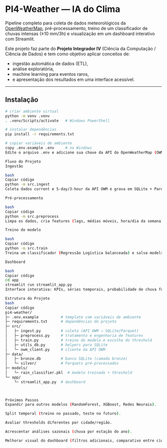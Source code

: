 # PI4-Weather — IA do Clima

Pipeline completo para coleta de dados meteorológicos da [OpenWeatherMap](https://openweathermap.org/), 
pré-processamento, treino de um classificador de chuvas intensas (≥10 mm/3h) e visualização em um dashboard interativo com Streamlit.

Este projeto faz parte do **Projeto Integrador IV** (Ciência da Computação / Ciência de Dados) e tem como objetivo aplicar conceitos de:
- ingestão automática de dados (ETL),
- análise exploratória,
- machine learning para eventos raros,
- e apresentação dos resultados em uma interface acessível.

---

## Instalação

```bash
# criar ambiente virtual
python -m venv .venv 
. .venv/Scripts/activate   # Windows PowerShell

# instalar dependências
pip install -r requirements.txt

# copiar variáveis de ambiente
copy .env.example .env     # no Windows
Edite o arquivo .env e adicione sua chave da API do OpenWeatherMap (OWM_API_KEY).

Fluxo do Projeto
Ingestão

bash
Copiar código
python -m src.ingest
Coleta dados current e 5-day/3-hour da API OWM e grava em SQLite + Parquet (data/bronze / data/silver).

Pré-processamento

bash
Copiar código
python -m src.preprocess
Limpa os dados, cria features (lags, médias móveis, hora/dia da semana) e gera datasets prontos para treino.

Treino do modelo

bash
Copiar código
python -m src.train
Treina um classificador (Regressão Logística balanceada) e salva models/rain_classifier.pkl com modelo + features + threshold calibrado.

Dashboard

bash
Copiar código
cd app
streamlit run streamlit_app.py
Interface interativa: KPIs, séries temporais, probabilidade de chuva forte e eventos recentes.

Estrutura do Projeto
bash
Copiar código
pi4-weather/
├─ .env.example          # template com variáveis de ambiente
├─ requirements.txt      # dependências do projeto
├─ src/
│   ├─ ingest.py         # coleta (API OWM → SQLite/Parquet)
│   ├─ preprocess.py     # tratamento e engenharia de features
│   ├─ train.py          # treino do modelo e escolha do threshold
│   ├─ utils_db.py       # helpers para SQLite
│   └─ owm_client.py     # cliente da API OWM
├─ data/
│   ├─ bronze.db         # banco SQLite (camada bronze)
│   └─ silver/           # Parquets pré-processados
├─ models/
│   └─ rain_classifier.pkl  # modelo treinado + threshold
└─ app/
    └─ streamlit_app.py  # dashboard
    


Próximos Passos
Expandir para outros modelos (RandomForest, XGBoost, Redes Neurais).

Split temporal (treino no passado, teste no futuro).

Avaliar thresholds diferentes por cidade/região.

Acrescentar análises sazonais (chuva por estação do ano).

Melhorar visual do dashboard (filtros adicionais, comparativo entre cidades).



